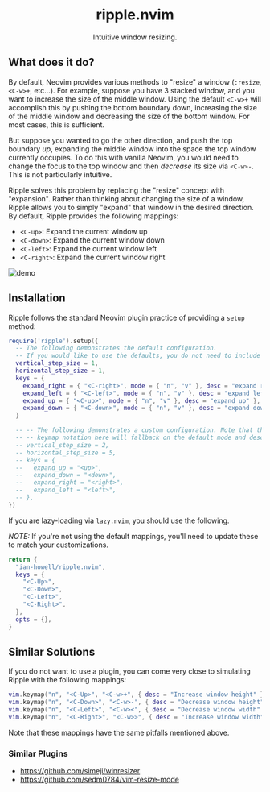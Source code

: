 <h1 align="center">ripple.nvim</h1>

<p align="center">Intuitive window resizing.</p>

## What does it do?

By default, Neovim provides various methods to "resize" a window (`:resize`,
`<C-w>+`, etc...). For example, suppose you have 3 stacked window, and you want
to increase the size of the middle window. Using the default `<C-w>+` will
accomplish this by pushing the bottom boundary down, increasing the size of the
middle window and decreasing the size of the bottom window. For most cases, this
is sufficient.

But suppose you wanted to go the other direction, and push the top boundary
*up*, expanding the middle window into the space the top window currently occupies.
To do this with vanilla Neovim, you would need to change the focus to the top
window and then *decrease* its size via `<C-w>-`. This is not particularly
intuitive.

Ripple solves this problem by replacing the "resize" concept with "expansion".
Rather than thinking about changing the size of a window, Ripple allows you to
simply "expand" that window in the desired direction. By default, Ripple provides
the following mappings:

* `<C-up>`: Expand the current window up
* `<C-down>`: Expand the current window down
* `<C-left>`: Expand the current window left
* `<C-right>`: Expand the current window right

![demo](media/ripple-demo.gif)

## Installation

Ripple follows the standard Neovim plugin practice of providing a `setup`
method:

```lua
require('ripple').setup({
  -- The following demonstrates the default configuration.
  -- If you would like to use the defaults, you do not need to include this.
  vertical_step_size = 1,
  horizontal_step_size = 1,
  keys = {
    expand_right = { "<C-right>", mode = { "n", "v" }, desc = "expand right" },
    expand_left = { "<C-left>", mode = { "n", "v" }, desc = "expand left" },
    expand_up = { "<C-up>", mode = { "n", "v" }, desc = "expand up" },
    expand_down = { "<C-down>", mode = { "n", "v" }, desc = "expand down" },
  }

  -- -- The following demonstrates a custom configuration. Note that the "short"
  -- -- keymap notation here will fallback on the default mode and desc.
  -- vertical_step_size = 2,
  -- horizontal_step_size = 5,
  -- keys = {
  --   expand_up = "<up>",
  --   expand_down = "<down>",
  --   expand_right = "<right>",
  --   expand_left = "<left>",
  -- },
})
```

If you are lazy-loading via `lazy.nvim`, you should use the following.

*NOTE:* If you're not using the default mappings, you'll need to update these to
match your customizations.

```lua
return {
  "ian-howell/ripple.nvim",
  keys = {
    "<C-Up>",
    "<C-Down>",
    "<C-Left>",
    "<C-Right>",
  },
  opts = {},
}
```

## Similar Solutions

If you do not want to use a plugin, you can come very close to simulating Ripple
with the following mappings:

```lua
vim.keymap("n", "<C-Up>", "<C-w>+", { desc = "Increase window height" })
vim.keymap("n", "<C-Down>", "<C-w>-", { desc = "Decrease window height" })
vim.keymap("n", "<C-Left>", "<C-w><", { desc = "Decrease window width" })
vim.keymap("n", "<C-Right>", "<C-w>>", { desc = "Increase window width" })
```

Note that these mappings have the same pitfalls mentioned above.

### Similar Plugins

* <https://github.com/simeji/winresizer>
* <https://github.com/sedm0784/vim-resize-mode>
